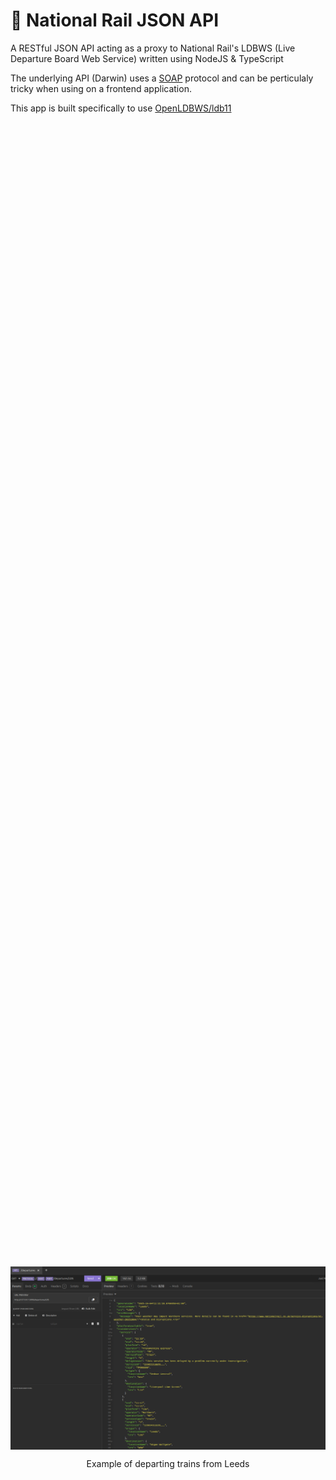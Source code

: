 # 🚂 National Rail JSON API

A RESTful JSON API acting as a proxy to National Rail's LDBWS (Live Departure Board Web Service) written using NodeJS & TypeScript

The underlying API (Darwin) uses a [SOAP](https://en.wikipedia.org/wiki/SOAP) protocol and can be perticulaly tricky when using on a frontend application.

This app is built specifically to use [OpenLDBWS/ldb11](https://lite.realtime.nationalrail.co.uk/OpenLDBWS/ldb11.asmx)

<div style="display: flex; flex-direction: column; justify-content: center; align-items: center; height: 100vh;">
   <img width="800px" alt="A response from the National Rail JSON Api, showing a list of departing trains from Leeds, including a poor weather alert" src="readme-assets/departure-example.png">
   <p style="text-align: center;"> Example of departing trains from Leeds </p>
</div>

<div style="display: flex; flex-direction: column; justify-content: center; align-items: center; height: 100vh;">
   <img width="800px" alt="A response from the National Rail JSON Api, showing a specific train service, including its previous and next stops" src="readme-assets/service-example.png">
   <p style="text-align: center;"> Example of train service and next/previous stops </p>
</div>

## What is LDBWS?

From [their documentation](https://lite.realtime.nationalrail.co.uk/OpenLDBWS/):
> LDBWS provides a request-response web service to access real time train information from Darwin. This is the same information that powers the Live Departure Boards, provided in XML format.
## Features

This application acts as a modern JSON wrapper around LDBWS, providing:

- **XML to JSON conversion**
- **RESTful API**
- **Real-time Darin data**
- **Filtering options**

## API Endpoints
Swagger documentation is available at the root of the app. The currently supported routes are:

```bash
GET /arrivals/:crs
GET /arrivals/:crs/detailed
GET /departures/:crs
GET /departures/:crs/detailed
GET /arrivals-and-departures/:crs
GET /arrivals-and-departures/:crs/detailed
GET /service:serviceId
```

## Example Usage

```bash
# Get departures from Leeds showing the next 10 services
curl "http://localhost:3000/departures/LDS?numRows=10"

# Get arrivals at Bradford Interchange from Leeds
curl "http://localhost:3000/arrivals/BDI?filterCrs=LDS&filterType=from"
```

## Getting Started

1. **Prerequisites**
   - Node v22.20.0
   - [pnpm](https://pnpm.io/)
   - A Darwin API token is needed from [National Rail Enquiries](http://www.nationalrail.co.uk/100296.aspx)

2. **Setup**
   ```bash
   pnpm install

   # Add your environemnt variables from .env.example
   cp .env.example .env
   
   # Start development server
   pnpm dev
   ```

## Built With
- [Koa](https://koajs.com/) for API routing
- [Wilson](https://www.npmjs.com/package/winston) for logging
- [Biome](https://biomejs.dev/) for linting
- [Vitest](https://vitest.dev/) as the testing framework of choice
- [Lefthook](https://lefthook.dev/) from pre-commit checks
